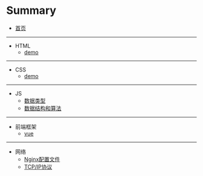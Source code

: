 # Summary

* [首页](README.md)

-----
* HTML
    * [demo](HTML/1.md)

-----
* CSS
    * [demo](CSS/1.md)

-----
* JS
    * [数据类型](JS/数据类型.md)
    * [数据结构和算法](JS/数据结构和算法.md)

-----
* 前端框架
    * [vue](FRAME/Vue/index.md)

-----
* 网络
    * [Nginx配置文件](Net/nginx配置.md)
    * [TCP/IP协议](Net/TCPIP协议.md)

